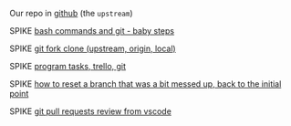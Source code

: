 Our repo in [github](https://github.com/manuelbarzi/ubiqum-bootcamp-202102/) (the `upstream`)

SPIKE [bash commands and git - baby steps](https://drive.google.com/file/d/1vPmobk1ze90oqT2TJV4qCICeFrtJKrU7/view?usp=sharing)

SPIKE [git fork clone (upstream, origin, local)](https://drive.google.com/file/d/1kYDFNAPx0hgYbX8i1CzReGY9WjrSuPCi/view?usp=sharing)

SPIKE [program tasks, trello, git](https://drive.google.com/file/d/1LfNaVhZfVdBimI2k-CJKalqdopH3eYHm/view?usp=sharing)

SPIKE [how to reset a branch that was a bit messed up, back to the initial point](https://drive.google.com/file/d/1ErSq7xS8gWoa8fWDf9-5k3ELRd4IPnGv/view?usp=sharing)

SPIKE [git pull requests review from vscode](https://drive.google.com/file/d/13BJLnxZKZWUT0tgeiDrhxpZrqNzoep4W/view?usp=sharing)